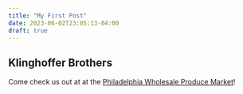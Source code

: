 ```yaml
---
title: "My First Post"
date: 2023-06-02T23:05:13-04:00
draft: true
---
```


## Klinghoffer Brothers

Come check us out at at the [Philadelphia Wholesale Produce Market](https://phillyfreshproduce.com/)!
